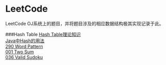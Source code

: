 # LeetCode
LeetCode OJ系统上的题目，并将题目涉及的相应数据结构极其实现记录于此。

###Hash Table
[Hash Table理论知识]()  
[Java中Hash的用法]()  
[290 Word Pattern](https://github.com/ScholatLouis/LeetCode/blob/master/290%20Word%20Pattern)  
[001 Two Sum](https://github.com/ScholatLouis/LeetCode/blob/master/001%20Two%20Sum)  
[036 Valid Sudoku]()  
